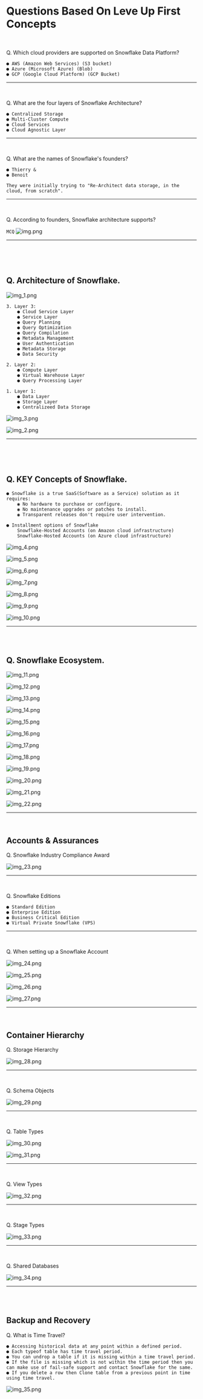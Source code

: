 # Questions Based On Leve Up First Concepts

<br>

Q.  Which cloud providers are supported on Snowflake Data Platform?

    ● AWS (Amazon Web Services) (S3 bucket)
    ● Azure (Microsoft Azure) (Blob)
    ● GCP (Google Cloud Platform) (GCP Bucket)

---
<br>

Q. What are the four layers of Snowflake Architecture?

    ● Centralized Storage
    ● Multi-Cluster Compute 
    ● Cloud Services
    ● Cloud Agnostic Layer

---
<br>

Q. What are the names of Snowflake's founders?

    ● Thierry &
    ● Benoit

`They were initially trying to "Re-Architect data storage, in the cloud, from scratch".`

---
<br>

Q. According to founders, Snowflake architecture supports?

`MCQ`
![img.png](img/img.png)

---
<br>
<br>
<br>

## Q. Architecture of Snowflake.

![img_1.png](img/img_1.png)

    3. Layer 3:
        ● Cloud Service Layer
        ● Service Layer
        ● Query Planning
        ● Query Optimization
        ● Query Compilation
        ● Metadata Management
        ● User Authentication
        ● Metadata Storage
        ● Data Security

    2. Layer 2: 
        ● Compute Layer
        ● Virtual Warehouse Layer
        ● Query Processing Layer

    1. Layer 1:
        ● Data Layer
        ● Storage Layer
        ● Centralizeed Data Storage

![img_3.png](img/img_3.png)

![img_2.png](img/img_2.png)

---
<br>
<br>
<br>

## Q. KEY Concepts of Snowflake.

    ● Snowflake is a true SaaS(Software as a Service) solution as it requires:
        ◉ No hardware to purchase or configure.
        ◉ No maintenance upgrades or patches to install.
        ◉ Transparent releases don't require user intervention.

    ● Installment options of Snowflake
        Snowflake-Hosted Accounts (on Amazon cloud infrastructure)
        Snowflake-Hosted Accounts (on Azure cloud infrastructure)



![img_4.png](img/img_4.png)

![img_5.png](img/img_5.png)

![img_6.png](img/img_6.png)

![img_7.png](img/img_7.png)

![img_8.png](img/img_8.png)

![img_9.png](img/img_9.png)

![img_10.png](img/img_10.png)


---
<br>
<br>

## Q. Snowflake Ecosystem.

![img_11.png](img/img_11.png)

![img_12.png](img/img_12.png)

![img_13.png](img/img_13.png)

![img_14.png](img/img_14.png)

![img_15.png](img/img_15.png)

![img_16.png](img/img_16.png)

![img_17.png](img/img_17.png)

![img_18.png](img/img_18.png)

![img_19.png](img/img_19.png)

![img_20.png](img/img_20.png)

![img_21.png](img/img_21.png)

![img_22.png](img/img_22.png)

---
<br>

## Accounts & Assurances

Q. Snowflake Industry Compliance Award

![img_23.png](img/img_23.png)

---
<br>

Q. Snowflake Editions

    ● Standard Edition
    ● Enterprise Edition
    ● Business Critical Edition
    ● Virtual Private Snowflake (VPS)

---
<br>

Q. When setting up a Snowflake Account

![img_24.png](img/img_24.png)

![img_25.png](img/img_25.png)

![img_26.png](img/img_26.png)

![img_27.png](img/img_27.png)

---
<br>

## Container Hierarchy

Q. Storage Hierarchy 

![img_28.png](img/img_28.png)

---
<br>

Q. Schema Objects

![img_29.png](img/img_29.png)

---
<br>

Q. Table Types

![img_30.png](img/img_30.png)

![img_31.png](img/img_31.png)

---
<br>

Q. View Types

![img_32.png](img/img_32.png)

---
<br>

Q. Stage Types

![img_33.png](img/img_33.png)

---
<br>

Q. Shared Databases

![img_34.png](img/img_34.png)

---
<br>
<br>

## Backup and Recovery

Q. What is Time Travel?

    ● Accessing historical data at any point within a defined period.
    ● Each typeof table has time travel period.
    ● You can undrop a table if it is missing within a time travel period.
    ● If the file is missing which is not within the time period then you can make use of fail-safe support and contact Snowflake for the same.
    ● If you delete a row then Clone table from a previous point in time using time travel.

![img_35.png](img/img_35.png)
